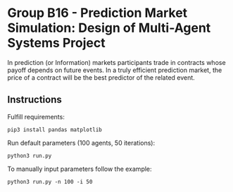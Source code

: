 # Group B16 - Prediction Market Simulation: Design of Multi-Agent Systems Project
In prediction (or Information) markets participants trade in contracts whose payoff depends on future events. In a truly efficient prediction market, the price of a contract will be the best predictor of the related event.

## Instructions
Fulfill requirements:
```
pip3 install pandas matplotlib
```
Run default parameters (100 agents, 50 iterations):
```
python3 run.py
```
To manually input parameters follow the example:
```
python3 run.py -n 100 -i 50
```